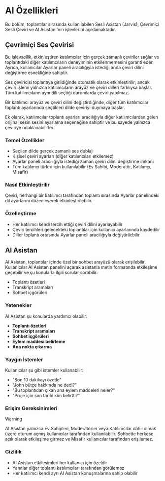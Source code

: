 # AI Özellikleri

Bu bölüm, toplantılar sırasında kullanılabilen Sesli Asistan (Jarvis), Çevrimiçi Sesli Çeviri ve AI Asistanı'nın işlevlerini açıklamaktadır.

## Çevrimiçi Ses Çevirisi

Bu işlevsellik, etkinleştiren katılımcılar için gerçek zamanlı çeviriler sağlar ve toplantıdaki diğer katılımcıların deneyiminin etkilenmemesini garanti eder. Ayrıca, kullanıcılar Ayarlar paneli aracılığıyla istediği anda çeviri dilini değiştirme esnekliğine sahiptir.

Ses çeviricisi toplantıya girildiğinde otomatik olarak etkinleştirilir; ancak çeviri işlemi yalnızca katılımcıların arayüz ve çeviri dilleri farklıysa başlar. Tüm katılımcıların aynı dili seçtiği durumlarda çeviri yapılmaz.

Bir katılımcı arayüz ve çeviri dilini değiştirdiğinde, diğer tüm katılımcılar toplantı ayarlarında seçtikleri dilde çeviriyi duymaya başlar.

Ek olarak, katılımcılar toplantı ayarları aracılığıyla diğer katılımcılardan gelen orijinal sesin sesini ayarlama seçeneğine sahiptir ve bu sayede yalnızca çeviriye odaklanabilirler.

### Temel Özellikler

- Seçilen dilde gerçek zamanlı ses dublajı
- Kişisel çeviri ayarları (diğer katılımcıları etkilemez)
- Ayarlar paneli aracılığıyla istediği zaman çeviri dilini değiştirme imkanı
- Tüm katılımcı türleri için kullanılabilir (Ev Sahibi, Moderatör, Katılımcı, Misafir)

### Nasıl Etkinleştirilir

Çeviri, herhangi bir katılımcı tarafından toplantı sırasında Ayarlar panelindeki dil ayarlarını düzenleyerek etkinleştirilebilir.

### Özelleştirme

- Her katılımcı kendi tercih ettiği çeviri dilini ayarlayabilir
- Çeviri tercihleri gelecekteki toplantılar için kullanıcı ayarlarında kaydedilir
- Diller toplantı ortasında Ayarlar paneli aracılığıyla değiştirilebilir

## AI Asistan

AI Asistan, toplantılar içinde özel bir sohbet arayüzü olarak erişilebilir. Kullanıcılar AI Asistan panelini açarak asistanla metin formatında etkileşime geçebilir ve şu konularla ilgili sorular sorabilir:

- Toplantı özetleri
- Transkript aramaları
- Sohbet içgörüleri

### Yetenekler

AI Asistan şu konularda yardımcı olabilir:

- **Toplantı özetleri**
- **Transkript aramaları**
- **Sohbet içgörüleri**
- **Eylem maddesi belirleme**
- **Ana nokta çıkarma**

### Yaygın İstemler

Kullanıcılar şu gibi istemler kullanabilir:

- "Son 10 dakikayı özetle"
- "John bütçe hakkında ne dedi?"
- "Bu toplantıdan çıkan ana eylem maddeleri neler?"
- "Proje için son tarihi kim belirtti?"

### Erişim Gereksinimleri

> [!WARNING]
> AI Asistan yalnızca Ev Sahipleri, Moderatörler veya Katılımcılar dahil olmak üzere oturum açmış kullanıcılar tarafından kullanılabilir. Sohbette herkese açık olarak etkileşime girmez ve Misafir kullanıcılar tarafından erişilemez.

### Gizlilik

- AI Asistan etkileşimleri her kullanıcı için özeldir
- Yanıtlar diğer toplantı katılımcıları tarafından görülemez
- Her katılımcı kendi ayrı AI Asistan konuşmalarına sahip olabilir